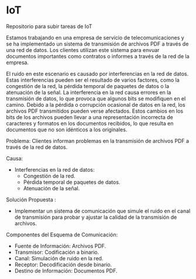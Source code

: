 # IoT
Repositorio para subir tareas de IoT


Estamos trabajando en una empresa de servicio de telecomunicaciones y se ha implementado un sistema de transmisión de archivos PDF a través de una red de datos. Los clientes utilizan este sistema para envuar documentos importantes como contratos o informes a través de la red de la empresa. 

El ruido en este escenario es causado por interferencias en la red de datos. Estas interferencias pueden ser el resultado de varios factores, como la congestión de la red, la pérdida temporal de paquetes de datos o la atenuación de la señal. La interferencia en la red causa errores en la transmisión de datos, lo que provoca que algunos bits se modifiquen en el camino.
Debido a la pérdida o corrupción ocasional de datos en la red, los archivos PDF transmitidos pueden verse afectados. Estos cambios en los bits de los archivos pueden llevar a una representación incorrecta de caracteres y formatos en los documentos recibidos, lo que resulta en documentos que no son idénticos a los originales.

Problema: 
Clientes informan problemas en la transmisión de archivos PDF a través de la red de datos.

Causa:
- Interferencias en la red de datos:
  * Congestión de la red.
  * Pérdida temporal de paquetes de datos.  
  * Atenuación de la señal.

Solución Propuesta :
 - Implementar un sistema de comunicación que simule el ruido en el canal de transmisión para probar y ajustar la calidad de la transmisión de archivos.


Componentes del Esquema de Comunicación:
 - Fuente de Información: Archivos PDF.
 - Transmisor: Codificación a binario.
 - Canal: Simulación de ruido en la red.
 - Receptor: Decodificación desde binario.
 - Destino de Información: Documentos PDF. 
